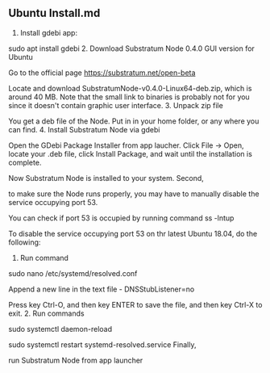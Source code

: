 Ubuntu Install.md
----------------------

1. Install gdebi app:

sudo apt install gdebi
2. Download Substratum Node 0.4.0 GUI version for Ubuntu

Go to the official page https://substratum.net/open-beta

Locate and download SubstratumNode-v0.4.0-Linux64-deb.zip, which is around 40 MB. Note that the small link to binaries is probably not for you since it doesn't contain graphic user interface.
3. Unpack zip file

You get a deb file of the Node. Put in in your home folder, or any where you can find.
4. Install Substratum Node via gdebi

Open the GDebi Package Installer from app laucher. Click File -> Open, locate your .deb file, click Install Package, and wait until the installation is complete.

Now Substratum Node is installed to your system.
Second,

to make sure the Node runs properly, you may have to manually disable the service occupying port 53.

You can check if port 53 is occupied by running command ss -lntup

To disable the service occupying port 53 on thr latest Ubuntu 18.04, do the following:
1. Run command

sudo nano /etc/systemd/resolved.conf

Append a new line in the text file - DNSStubListener=no

Press key Ctrl-O, and then key ENTER to save the file, and then key Ctrl-X to exit.
2. Run commands

sudo systemctl daemon-reload

sudo systemctl restart systemd-resolved.service
Finally,

run Substratum Node from app launcher
